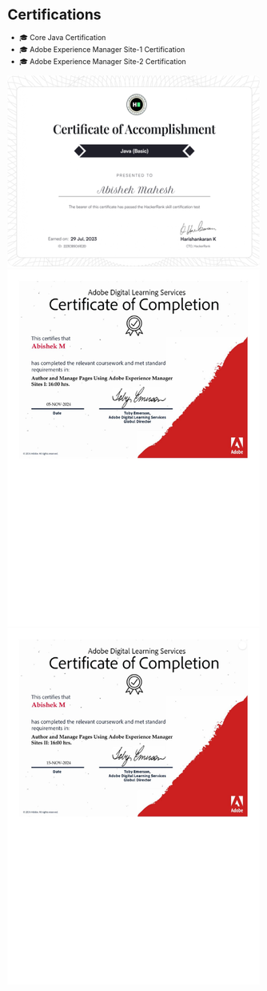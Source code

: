 # Certifications

- 🎓 Core Java Certification
- 🎓 Adobe Experience Manager Site-1 Certification
- 🎓 Adobe Experience Manager Site-2 Certification

![Java Certificate](https://github.com/Abi8697/abishekmahesh/blob/main/java_basic%20certificate_page-0001.jpg?raw=true)
![AEM Site-1 Certificate](https://github.com/Abi8697/abishekmahesh/blob/main/AEM-Site-1-Certificate.jpg?raw=true)
![AEM Site-2 Certificate](https://github.com/Abi8697/abishekmahesh/blob/main/AEM-Site-2-Certificate.jpg?raw=true)
